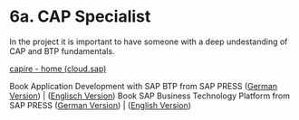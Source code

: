 # 6a. CAP Specialist

In the project it is important to have someone with a deep undestanding of CAP and BTP fundamentals.

[capire - home (cloud.sap)](https://cap.cloud.sap/docs/)

Book Application Development with SAP BTP from SAP PRESS ([German Version](https://www.rheinwerk-verlag.de/anwendungsentwicklung-auf-der-sap-cloud-platform-das-sap-cloud-application-programming-model/)) | ([Englisch Version](https://www.rheinwerk-verlag.de/application-development-with-sap-business-technology-platform/))
Book SAP Business Technology Platform from SAP PRESS ([German Version](https://www.rheinwerk-verlag.de/sap-business-technology-platform-einsatz-services-erfolgsfaktoren/)) | ([English Version](https://www.rheinwerk-verlag.de/sap-business-technology-platform-an-introduction/))
